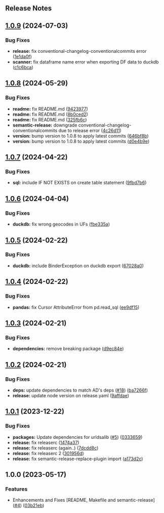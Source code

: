 Release Notes
---

## [1.0.9](https://github.com/AlertaDengue/episcanner-downloader/compare/1.0.8...1.0.9) (2024-07-03)

### Bug Fixes

* **release:** fix conventional-changelog-conventionalcommits error ([1e1da0f](https://github.com/AlertaDengue/episcanner-downloader/commit/1e1da0f9ef20f2bdcb13ca05c1bf87ad4cbbcf96))
* **scanner:** fix dataframe name error when exporting DF data to duckdb ([c1c6bca](https://github.com/AlertaDengue/episcanner-downloader/commit/c1c6bcaf5bb388df094901a014d933a471603100))

## [1.0.8](https://github.com/AlertaDengue/episcanner-downloader/compare/1.0.7...1.0.8) (2024-05-29)


### Bug Fixes

* **readme:** fix README.md ([9423977](https://github.com/AlertaDengue/episcanner-downloader/commit/94239772eda587c228560c91b3b54a0567c46152))
* **readme:** fix README.md ([8b0ced2](https://github.com/AlertaDengue/episcanner-downloader/commit/8b0ced224666fd912b711f1947feabf9b8b422d8))
* **readme:** fix README.md ([325fb6c](https://github.com/AlertaDengue/episcanner-downloader/commit/325fb6c82d9db32ec79e57bbc6b593614bca8239))
* **semantic-release:** downgrade conventional-changelog-conventionalcommits due to release error ([4c26d11](https://github.com/AlertaDengue/episcanner-downloader/commit/4c26d11c24fd09e3fcc9a48e382583eaf430e63b))
* **version:** bump version to 1.0.8 to apply latest commits ([646bf8b](https://github.com/AlertaDengue/episcanner-downloader/commit/646bf8b0449c21bba0d89ffb23dc553774f94bd5))
* **version:** bump version to 1.0.8 to apply latest commits ([d0e4b9e](https://github.com/AlertaDengue/episcanner-downloader/commit/d0e4b9eee27c513d02b4cc7d9fc9923f30680531))

## [1.0.7](https://github.com/AlertaDengue/episcanner-downloader/compare/1.0.6...1.0.7) (2024-04-22)


### Bug Fixes

* **sql:** include IF NOT EXISTS on create table statement ([9fbd7b6](https://github.com/AlertaDengue/episcanner-downloader/commit/9fbd7b612bb39c133a5a0e5d94a376ac47bf65c7))

## [1.0.6](https://github.com/AlertaDengue/episcanner-downloader/compare/1.0.5...1.0.6) (2024-04-04)


### Bug Fixes

* **duckdb:** fix wrong geocodes in UFs ([fbe335a](https://github.com/AlertaDengue/episcanner-downloader/commit/fbe335a4c69de2305d2167732e3023b947d6089f))

## [1.0.5](https://github.com/AlertaDengue/episcanner-downloader/compare/1.0.4...1.0.5) (2024-02-22)


### Bug Fixes

* **duckdb:** include BinderException on duckdb export ([67028a0](https://github.com/AlertaDengue/episcanner-downloader/commit/67028a0d027fb8cb27772bc90ba7728413109cbf))

## [1.0.4](https://github.com/AlertaDengue/episcanner-downloader/compare/1.0.3...1.0.4) (2024-02-22)


### Bug Fixes

* **pandas:** fix Cursor AttributeError from pd.read_sql ([ee9df15](https://github.com/AlertaDengue/episcanner-downloader/commit/ee9df15f6520942899ba2bddeafd5126b87c5417))

## [1.0.3](https://github.com/AlertaDengue/episcanner-downloader/compare/1.0.2...1.0.3) (2024-02-21)


### Bug Fixes

* **dependencies:** remove breaking package ([d9ec84e](https://github.com/AlertaDengue/episcanner-downloader/commit/d9ec84e68d51fcbcc804025a27bfebe8ced9d8f5))

## [1.0.2](https://github.com/AlertaDengue/episcanner-downloader/compare/1.0.1...1.0.2) (2024-02-21)


### Bug Fixes

* **deps:** update dependencies to match AD's deps ([#18](https://github.com/AlertaDengue/episcanner-downloader/issues/18)) ([ba7266f](https://github.com/AlertaDengue/episcanner-downloader/commit/ba7266f638d410b2d41e4568688ff131ade3898e))
* **release:** update node version on release.yaml ([9affdae](https://github.com/AlertaDengue/episcanner-downloader/commit/9affdaefdd39dcb97b8d1dfa5604ffd45a6b2b1e))

## [1.0.1](https://github.com/AlertaDengue/episcanner-downloader/compare/1.0.0...1.0.1) (2023-12-22)


### Bug Fixes

* **packages:** Update dependencies for urldsalib ([#5](https://github.com/AlertaDengue/episcanner-downloader/issues/5)) ([0333659](https://github.com/AlertaDengue/episcanner-downloader/commit/033365960031d2d09ad46903f3783b1ca3863adf))
* **release:** fix releaserc ([1474a37](https://github.com/AlertaDengue/episcanner-downloader/commit/1474a3738efa0ac1289016f9859c1f3218ee1186))
* **release:** fix releaserc (again..) ([7dcdd8c](https://github.com/AlertaDengue/episcanner-downloader/commit/7dcdd8c9bc4a13935ffe9a5e48167209e929825b))
* **release:** fix releaserc 2 ([301956d](https://github.com/AlertaDengue/episcanner-downloader/commit/301956dde84d13c01ac23efa57f77dffc037541a))
* **release:** fix semantic-release-replace-plugin import ([a173d2c](https://github.com/AlertaDengue/episcanner-downloader/commit/a173d2c093a41237531342520bde9bc10cd972f8))

## 1.0.0 (2023-05-17)


### Features

* Enhancements and Fixes [README, Makefile and semantic-release] ([#4](https://github.com/AlertaDengue/episcanner-downloader/issues/4)) ([03b21eb](https://github.com/AlertaDengue/episcanner-downloader/commit/03b21ebac959e194871e0668e7836bce301fa630))
